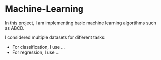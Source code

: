 # Machine-Learning

In this project, I am implementing basic machine learning algortihms such as ABCD.

I considered multiple datasets for different tasks:

- For classification, I use ...
- For regression, I use ...
